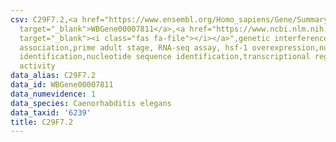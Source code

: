 ```yaml
---
csv: C29F7.2,<a href="https://www.ensembl.org/Homo_sapiens/Gene/Summary?db=core;g=WBGene00007811"
  target="_blank">WBGene00007811</a>,<a href="https://www.ncbi.nlm.nih.gov/pubmed/30894454"
  target="_blank"><i class="fas fa-file"></i></a>",genetic interference,functional
  association,prime adult stage, RNA-seq assay, hsf-1 overexpression,nucleotide sequence
  identification,nucleotide sequence identification,transcriptional regulation,up-regulates
  activity
data_alias: C29F7.2
data_id: WBGene00007811
data_numevidence: 1
data_species: Caenorhabditis elegans
data_taxid: '6239'
title: C29F7.2
---
```

